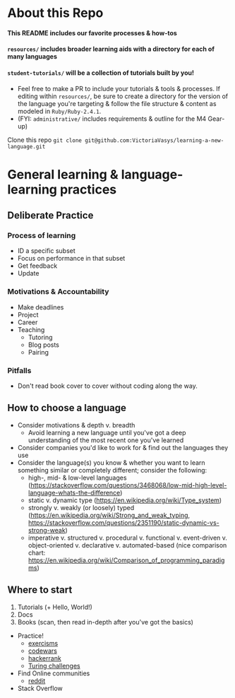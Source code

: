 # About this Repo
#### This README includes our favorite processes & how-tos
#### `resources/` includes broader learning aids with a directory for each of many languages
#### `student-tutorials/` will be a collection of tutorials built by you!
* Feel free to make a PR to include your tutorials & tools & processes. If editing within `resources/`, be sure to create a directory for the version of the language you're targeting & follow the file structure & content as modeled in `Ruby/Ruby-2.4.1`.
* (FYI: `administrative/` includes requirements & outline for the M4 Gear-up)

Clone this repo
`git clone git@github.com:VictoriaVasys/learning-a-new-language.git`

# General learning & language-learning practices

## Deliberate Practice

### Process of learning
  * ID a specific subset
  * Focus on performance in that subset
  * Get feedback
  * Update

### Motivations & Accountability
  * Make deadlines
  * Project
  * Career
  * Teaching
    * Tutoring
    * Blog posts
    * Pairing
  

### Pitfalls
  * Don't read book cover to cover without coding along the way.

## How to choose a language
  * Consider motivations & depth v. breadth
    * Avoid learning a new language until you've got a deep understanding of the most recent one you've learned
  * Consider companies you'd like to work for & find out the languages they use
  * Consider the language(s) you know & whether you want to learn something similar or completely different; consider the following:
    * high-, mid- & low-level languages (https://stackoverflow.com/questions/3468068/low-mid-high-level-language-whats-the-difference)
    * static v. dynamic type (https://en.wikipedia.org/wiki/Type_system)
    * strongly v. weakly (or loosely) typed (https://en.wikipedia.org/wiki/Strong_and_weak_typing, https://stackoverflow.com/questions/2351190/static-dynamic-vs-strong-weak)
    * imperative v. structured v. procedural v. functional v. event-driven v. object-oriented v. declarative v. automated-based (nice comparison chart: https://en.wikipedia.org/wiki/Comparison_of_programming_paradigms)

## Where to start
1. Tutorials (+ Hello, World!)
2. Docs
3. Books (scan, then read in-depth after you've got the basics)
  

- Practice!
  * [exercisms](http://exercism.io/languages/)
  * [codewars](https://www.codewars.com/)
  * [hackerrank](https://www.hackerrank.com/dashboard)
  * [Turing challenges](https://github.com/turingschool/challenges)
- Find Online communities
  * [reddit](reddit.com/r/learnprogramming)
- Stack Overflow
